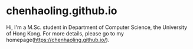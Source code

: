 # chenhaoling.github.io
Hi, I'm a M.Sc. student in Department of Computer Science, the University of Hong Kong. For more details, please go to my homepage(https://chenhaoling.github.io/).
